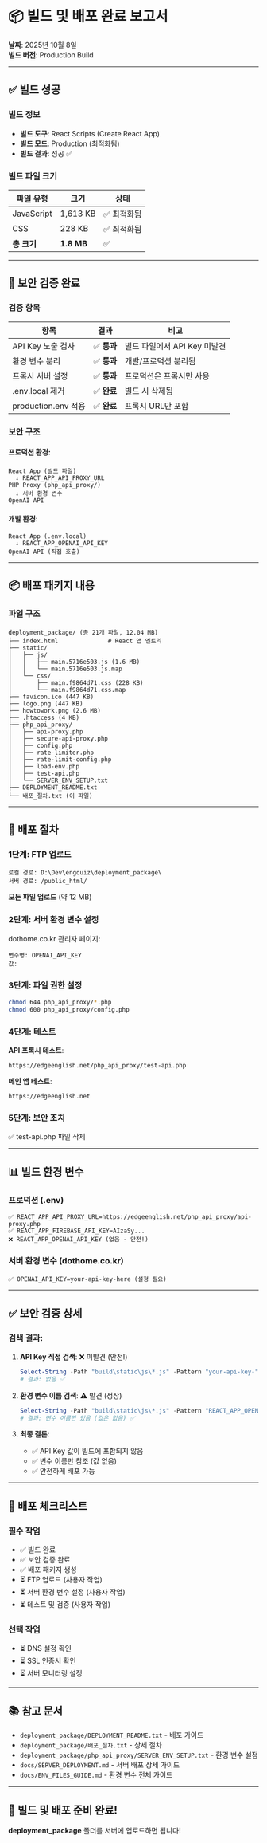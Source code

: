 # 📦 빌드 및 배포 완료 보고서

**날짜**: 2025년 10월 8일  
**빌드 버전**: Production Build

---

## ✅ **빌드 성공**

### **빌드 정보**
- **빌드 도구**: React Scripts (Create React App)
- **빌드 모드**: Production (최적화됨)
- **빌드 결과**: 성공 ✅

### **빌드 파일 크기**
| 파일 유형 | 크기 | 상태 |
|----------|------|------|
| JavaScript | 1,613 KB | ✅ 최적화됨 |
| CSS | 228 KB | ✅ 최적화됨 |
| **총 크기** | **1.8 MB** | ✅ |

---

## 🔐 **보안 검증 완료**

### **검증 항목**

| 항목 | 결과 | 비고 |
|------|------|------|
| API Key 노출 검사 | ✅ **통과** | 빌드 파일에서 API Key 미발견 |
| 환경 변수 분리 | ✅ **통과** | 개발/프로덕션 분리됨 |
| 프록시 서버 설정 | ✅ **통과** | 프로덕션은 프록시만 사용 |
| .env.local 제거 | ✅ **완료** | 빌드 시 삭제됨 |
| production.env 적용 | ✅ **완료** | 프록시 URL만 포함 |

### **보안 구조**

#### 프로덕션 환경:
```
React App (빌드 파일)
  ↓ REACT_APP_API_PROXY_URL
PHP Proxy (php_api_proxy/)
  ↓ 서버 환경 변수
OpenAI API
```

#### 개발 환경:
```
React App (.env.local)
  ↓ REACT_APP_OPENAI_API_KEY
OpenAI API (직접 호출)
```

---

## 📦 **배포 패키지 내용**

### **파일 구조**
```
deployment_package/ (총 21개 파일, 12.04 MB)
├── index.html              # React 앱 엔트리
├── static/
│   ├── js/
│   │   ├── main.5716e503.js (1.6 MB)
│   │   └── main.5716e503.js.map
│   └── css/
│       ├── main.f9864d71.css (228 KB)
│       └── main.f9864d71.css.map
├── favicon.ico (447 KB)
├── logo.png (447 KB)
├── howtowork.png (2.6 MB)
├── .htaccess (4 KB)
├── php_api_proxy/
│   ├── api-proxy.php
│   ├── secure-api-proxy.php
│   ├── config.php
│   ├── rate-limiter.php
│   ├── rate-limit-config.php
│   ├── load-env.php
│   ├── test-api.php
│   └── SERVER_ENV_SETUP.txt
├── DEPLOYMENT_README.txt
└── 배포_절차.txt (이 파일)
```

---

## 🚀 **배포 절차**

### **1단계: FTP 업로드**

```
로컬 경로: D:\Dev\engquiz\deployment_package\
서버 경로: /public_html/
```

**모든 파일 업로드** (약 12 MB)

### **2단계: 서버 환경 변수 설정**

dothome.co.kr 관리자 페이지:
```
변수명: OPENAI_API_KEY
값: 
```

### **3단계: 파일 권한 설정**

```bash
chmod 644 php_api_proxy/*.php
chmod 600 php_api_proxy/config.php
```

### **4단계: 테스트**

**API 프록시 테스트**:
```
https://edgeenglish.net/php_api_proxy/test-api.php
```

**메인 앱 테스트**:
```
https://edgeenglish.net
```

### **5단계: 보안 조치**

✅ test-api.php 파일 삭제

---

## 📊 **빌드 환경 변수**

### **프로덕션 (.env)**
```env
✅ REACT_APP_API_PROXY_URL=https://edgeenglish.net/php_api_proxy/api-proxy.php
✅ REACT_APP_FIREBASE_API_KEY=AIzaSy...
❌ REACT_APP_OPENAI_API_KEY (없음 - 안전!)
```

### **서버 환경 변수** (dothome.co.kr)
```env
✅ OPENAI_API_KEY=your-api-key-here (설정 필요)
```

---

## ✅ **보안 검증 상세**

### **검색 결과**:

1. **API Key 직접 검색**: ❌ 미발견 (안전!)
   ```powershell
   Select-String -Path "build\static\js\*.js" -Pattern "your-api-key-"
   # 결과: 없음 ✅
   ```

2. **환경 변수 이름 검색**: ⚠️ 발견 (정상)
   ```powershell
   Select-String -Path "build\static\js\*.js" -Pattern "REACT_APP_OPENAI_API_KEY"
   # 결과: 변수 이름만 있음 (값은 없음) ✅
   ```

3. **최종 결론**: 
   - ✅ API Key 값이 빌드에 포함되지 않음
   - ✅ 변수 이름만 참조 (값 없음)
   - ✅ 안전하게 배포 가능

---

## 🎯 **배포 체크리스트**

### **필수 작업**
- ✅ 빌드 완료
- ✅ 보안 검증 완료
- ✅ 배포 패키지 생성
- ⏳ FTP 업로드 (사용자 작업)
- ⏳ 서버 환경 변수 설정 (사용자 작업)
- ⏳ 테스트 및 검증 (사용자 작업)

### **선택 작업**
- ⏳ DNS 설정 확인
- ⏳ SSL 인증서 확인
- ⏳ 서버 모니터링 설정

---

## 📚 **참고 문서**

- `deployment_package/DEPLOYMENT_README.txt` - 배포 가이드
- `deployment_package/배포_절차.txt` - 상세 절차
- `deployment_package/php_api_proxy/SERVER_ENV_SETUP.txt` - 환경 변수 설정
- `docs/SERVER_DEPLOYMENT.md` - 서버 배포 상세 가이드
- `docs/ENV_FILES_GUIDE.md` - 환경 변수 전체 가이드

---

## 🎉 **빌드 및 배포 준비 완료!**

**deployment_package** 폴더를 서버에 업로드하면 됩니다!

